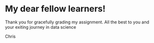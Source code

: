 # My dear fellow learners!
Thank you for gracefully grading my assignment. 
All the best to you and your exiting journey in data science

Chris
